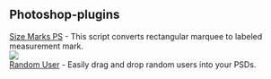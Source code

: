 <h2>Photoshop-plugins</h2>
<a href="https://github.com/romashamin/Size-Marks-PS">Size Marks PS</a> - This script converts rectangular marquee to labeled measurement mark.<br>
<img src="https://github.com/romashamin/Size-Marks-PS/blob/master/images/size-marks-show.gif"><br>
<a href="https://randomuser.me/photoshop.html">Random User</a> - Easily drag and drop random users into your PSDs.<br>

